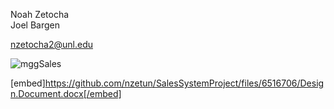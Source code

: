 Noah Zetocha  
Joel Bargen

nzetocha2@unl.edu

![mggSales](https://user-images.githubusercontent.com/63809979/118553258-b5668580-b725-11eb-93db-341d9cb73e34.PNG)

[embed]https://github.com/nzetun/SalesSystemProject/files/6516706/Design.Document.docx[/embed]
